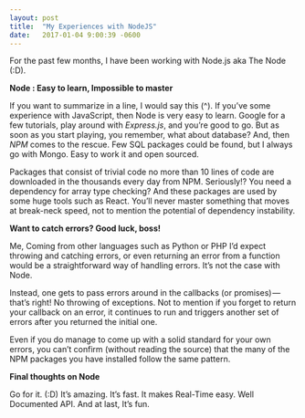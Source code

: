 ```yaml
---
layout: post
title:  "My Experiences with NodeJS"
date:   2017-01-04 9:00:39 -0600
---
```


For the past few months, I have been working with Node.js aka The Node (:D).

**Node : Easy to learn, Impossible to master**

If you want to summarize in a line, I would say this (^). If you’ve some experience with JavaScript, then Node is very easy to learn. Google for a few tutorials, play around with *Express.js*, and you’re good to go. But as soon as you start playing, you remember, what about database? And, then *NPM* comes to the rescue. Few SQL packages could be found, but I always go with Mongo. Easy to work it and open sourced.

Packages that consist of trivial code no more than 10 lines of code are downloaded in the thousands every day from NPM. Seriously!? You need a dependency for array type checking? And these packages are used by some huge tools such as React.
You’ll never master something that moves at break-neck speed, not to mention the potential of dependency instability.

**Want to catch errors? Good luck, boss!**

Me, Coming from other languages such as Python or PHP I’d expect throwing and catching errors, or even returning an error from a function would be a straightforward way of handling errors. It’s not the case with Node.

Instead, one gets to pass errors around in the callbacks (or promises) — that’s right! No throwing of exceptions. Not to mention if you forget to return your callback on an error, it continues to run and triggers another set of errors after you returned the initial one.

Even if you do manage to come up with a solid standard for your own errors, you can’t confirm (without reading the source) that the many of the NPM packages you have installed follow the same pattern.

**Final thoughts on Node**

Go for it. (:D) It’s amazing. It’s fast. It makes Real-Time easy. Well Documented API. And at last, It’s fun.
